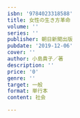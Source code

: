 ```yaml
---
isbn: '9784023318588'
title: 女性の生き方革命
volume: ''
series: ''
publisher: 朝日新聞出版
pubdate: '2019-12-06'
cover: ''
author: 小島貴子／著
description: ''
price: '0'
genre: ''
target: 一般
format: 単行本
content: 社会

---
```

